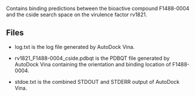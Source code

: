 Contains binding predictions between the bioactive compound F1488-0004 and the cside search space on the virulence factor rv1821.

## Files

- log.txt is the log file generated by AutoDock Vina.

- rv1821_F1488-0004_cside.pdbqt is the PDBQT file generated by AutoDock Vina containing the orientation and binding location of F1488-0004.

- stdoe.txt is the combined STDOUT and STDERR output of AutoDock Vina.

